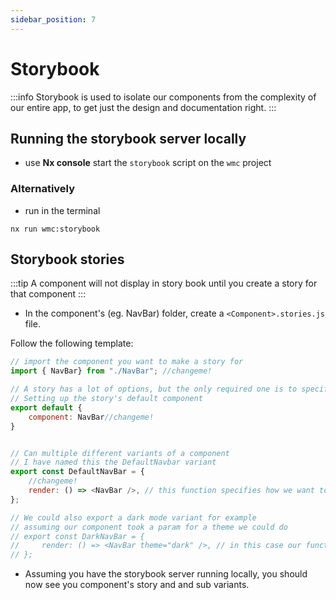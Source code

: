 ```yaml
---
sidebar_position: 7
---
```


# Storybook

:::info
Storybook is used to isolate our components from the complexity of our entire app, to get just the design and documentation right.
:::

## Running the storybook server locally

- use **Nx console** start the `storybook` script on the `wmc` project

### Alternatively

- run in the terminal

```shell
nx run wmc:storybook
```

## Storybook stories

:::tip
A component will not display in story book until you create a story for that component
:::

- In the component's (eg. NavBar) folder, create a `<Component>.stories.js` file.

Follow the following template:

```js
// import the component you want to make a story for
import { NavBar} from "./NavBar"; //changeme!

// A story has a lot of options, but the only required one is to specify the component we want to render
// Setting up the story's default component
export default {
    component: NavBar//changeme!
}


// Can multiple different variants of a component
// I have named this the DefaultNavbar variant
export const DefaultNavBar = {
    //changeme!
    render: () => <NavBar />, // this function specifies how we want to render this variant of the component
};

// We could also export a dark mode variant for example
// assuming our component took a param for a theme we could do 
// export const DarkNavBar = {
//     render: () => <NavBar theme="dark" />, // in this case our function passes the theme prop to the component
// };
```

- Assuming you have the storybook server running locally, you should now see you component's story and and sub variants.


